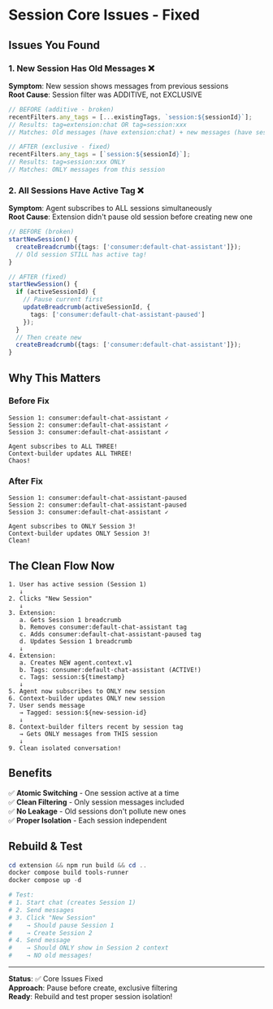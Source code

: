 # Session Core Issues - Fixed

## Issues You Found

### 1. New Session Has Old Messages ❌
**Symptom**: New session shows messages from previous sessions  
**Root Cause**: Session filter was ADDITIVE, not EXCLUSIVE

```javascript
// BEFORE (additive - broken)
recentFilters.any_tags = [...existingTags, `session:${sessionId}`];
// Results: tag=extension:chat OR tag=session:xxx
// Matches: Old messages (have extension:chat) + new messages (have session:xxx)

// AFTER (exclusive - fixed)
recentFilters.any_tags = [`session:${sessionId}`];
// Results: tag=session:xxx ONLY
// Matches: ONLY messages from this session
```

### 2. All Sessions Have Active Tag ❌
**Symptom**: Agent subscribes to ALL sessions simultaneously  
**Root Cause**: Extension didn't pause old session before creating new one

```typescript
// BEFORE (broken)
startNewSession() {
  createBreadcrumb({tags: ['consumer:default-chat-assistant']});
  // Old session STILL has active tag!
}

// AFTER (fixed)
startNewSession() {
  if (activeSessionId) {
    // Pause current first
    updateBreadcrumb(activeSessionId, {
      tags: ['consumer:default-chat-assistant-paused']
    });
  }
  // Then create new
  createBreadcrumb({tags: ['consumer:default-chat-assistant']});
}
```

## Why This Matters

### Before Fix
```
Session 1: consumer:default-chat-assistant ✓
Session 2: consumer:default-chat-assistant ✓
Session 3: consumer:default-chat-assistant ✓

Agent subscribes to ALL THREE!
Context-builder updates ALL THREE!
Chaos!
```

### After Fix
```
Session 1: consumer:default-chat-assistant-paused
Session 2: consumer:default-chat-assistant-paused  
Session 3: consumer:default-chat-assistant ✓

Agent subscribes to ONLY Session 3!
Context-builder updates ONLY Session 3!
Clean!
```

## The Clean Flow Now

```
1. User has active session (Session 1)
   ↓
2. Clicks "New Session"
   ↓
3. Extension:
   a. Gets Session 1 breadcrumb
   b. Removes consumer:default-chat-assistant tag
   c. Adds consumer:default-chat-assistant-paused tag
   d. Updates Session 1 breadcrumb
   ↓
4. Extension:
   a. Creates NEW agent.context.v1
   b. Tags: consumer:default-chat-assistant (ACTIVE!)
   c. Tags: session:${timestamp}
   ↓
5. Agent now subscribes to ONLY new session
6. Context-builder updates ONLY new session
7. User sends message
   → Tagged: session:${new-session-id}
   ↓
8. Context-builder filters recent by session tag
   → Gets ONLY messages from THIS session
   ↓
9. Clean isolated conversation!
```

## Benefits

✅ **Atomic Switching** - One session active at a time  
✅ **Clean Filtering** - Only session messages included  
✅ **No Leakage** - Old sessions don't pollute new ones  
✅ **Proper Isolation** - Each session independent  

## Rebuild & Test

```powershell
cd extension && npm run build && cd ..
docker compose build tools-runner
docker compose up -d

# Test:
# 1. Start chat (creates Session 1)
# 2. Send messages
# 3. Click "New Session"
#    → Should pause Session 1
#    → Create Session 2
# 4. Send message
#    → Should ONLY show in Session 2 context
#    → NO old messages!
```

---

**Status**: ✅ Core Issues Fixed  
**Approach**: Pause before create, exclusive filtering  
**Ready**: Rebuild and test proper session isolation!

